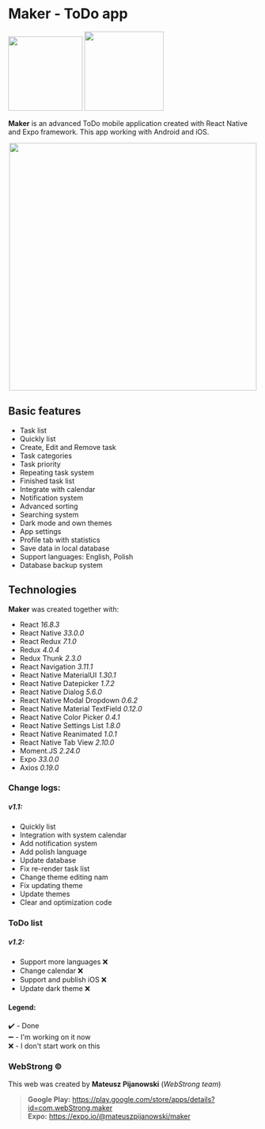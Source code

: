 # Maker - ToDo app 
<a href="https://play.google.com/store/apps/details?id=com.webStrong.maker" target="_blank"><img src="http://webstrong.pl/templates/google_play_en.png" width="150"/></a>
<a href="https://expo.io/@mateuszpijanowski/maker" target="_blank"><img src="http://webstrong.pl/templates/expo_logo.png" width="160"/></a>

**Maker** is an advanced ToDo mobile application created with React Native and Expo framework. 
This app working with Android and iOS. 

<p align="center"><img src="http://webstrong.pl/Maker/promo_images/maker_todo_list_promo.png" width="500px" /></p>

## Basic features  
  
- Task list
- Quickly list
- Create, Edit and Remove task
- Task categories
- Task priority
- Repeating task system
- Finished task list
- Integrate with calendar
- Notification system
- Advanced sorting
- Searching system
- Dark mode and own themes
- App settings
- Profile tab with statistics
- Save data in local database
- Support languages: English, Polish
- Database backup system

## Technologies  
**Maker** was created together with:  
  
- React <i>16.8.3</i>
- React Native <i>33.0.0</i>
- React Redux <i>7.1.0</i>  
- Redux <i>4.0.4</i>  
- Redux Thunk <i>2.3.0</i>  
- React Navigation <i>3.11.1</i>  
- React Native MaterialUI <i>1.30.1</i>  
- React Native Datepicker <i>1.7.2</i>  
- React Native Dialog <i>5.6.0</i>  
- React Native Modal Dropdown <i>0.6.2</i>  
- React Native Material TextField <i>0.12.0</i>  
- React Native Color Picker <i>0.4.1</i>  
- React Native Settings List <i>1.8.0</i>  
- React Native Reanimated <i>1.0.1</i>  
- React Native Tab View <i>2.10.0</i>  
- Moment.JS <i>2.24.0</i>
- Expo <i>33.0.0</i>
- Axios <i>0.19.0</i>

### Change logs:
##### v1.1:
* Quickly list
* Integration with system calendar
* Add notification system
* Add polish language
* Update database
* Fix re-render task list
* Change theme editing nam
* Fix updating theme
* Update themes
* Clear and optimization code

### ToDo list
##### v1.2:
* Support more languages :x:
* Change calendar :x:
* Support and publish iOS :x:
* Update dark theme :x:

#### Legend:
:heavy_check_mark: - Done \
:heavy_minus_sign: - I'm working on it now \
:x: - I don't start work on this

### WebStrong &copy;  
  
This web was created by **Mateusz Pijanowski** (<i>WebStrong team</i>) <br />
> **Google Play:** https://play.google.com/store/apps/details?id=com.webStrong.maker <br />
> **Expo:** https://expo.io/@mateuszpijanowski/maker
